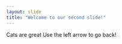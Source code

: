 ```yaml
---
layout: slide
title: "Welcome to our second slide!"
---
```

Cats are great
Use the left arrow to go back!
